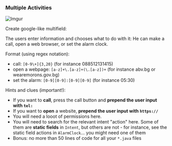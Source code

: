 ### Multiple Activities
![Imgur](http://i.imgur.com/vSiW47v.png)

Create google-like multifield:  

The users enter information and chooses what to do with it:
He can make a call, open a web browser, or set the alarm clock.

Format (using regex notation):
- call: `[0-9\+]{3,20}` (for instance 088512131415)
- open a webpage: `[a-z]+\.[a-z]+(\.[a-z])+` (for instance abv.bg or wearemorons.gov.bg)
- set the alarm: `[0-9][0-9]:[0-9][0-9]` (for instance 05:30) 

Hints and clues (important!):
- If you want to **call**, press the call button and **prepend the user input with `tel:`**
- If you want to **open** a website, **prepend the user input with `https://`**
- You will need a looot of permissions here. 
- You will need to search for the relevant intent "action" here. Some of them are **static fields** in `Intent`, but others are not - for instance, see the static field actions in `AlarmClock`... you might need one of them
- Bonus: no more than 50 lines of code for all your `*.java` files


